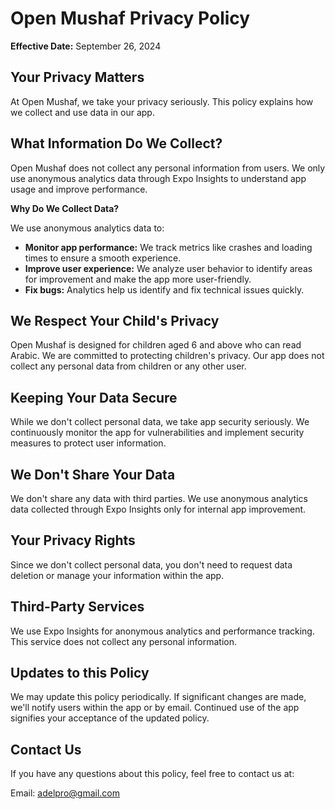 # Open Mushaf Privacy Policy

**Effective Date:** September 26, 2024

## Your Privacy Matters

At Open Mushaf, we take your privacy seriously. This policy explains how we collect and use data in our app.

## What Information Do We Collect?

Open Mushaf does not collect any personal information from users. We only use anonymous analytics data through Expo Insights to understand app usage and improve performance.

**Why Do We Collect Data?**

We use anonymous analytics data to:

- **Monitor app performance:** We track metrics like crashes and loading times to ensure a smooth experience.
- **Improve user experience:** We analyze user behavior to identify areas for improvement and make the app more user-friendly.
- **Fix bugs:** Analytics help us identify and fix technical issues quickly.

## We Respect Your Child's Privacy

Open Mushaf is designed for children aged 6 and above who can read Arabic. We are committed to protecting children's privacy. Our app does not collect any personal data from children or any other user.

## Keeping Your Data Secure

While we don't collect personal data, we take app security seriously. We continuously monitor the app for vulnerabilities and implement security measures to protect user information.

## We Don't Share Your Data

We don't share any data with third parties. We use anonymous analytics data collected through Expo Insights only for internal app improvement.

## Your Privacy Rights

Since we don't collect personal data, you don't need to request data deletion or manage your information within the app.

## Third-Party Services

We use Expo Insights for anonymous analytics and performance tracking. This service does not collect any personal information.

## Updates to this Policy

We may update this policy periodically. If significant changes are made, we'll notify users within the app or by email. Continued use of the app signifies your acceptance of the updated policy.

## Contact Us

If you have any questions about this policy, feel free to contact us at:

Email: <adelpro@gmail.com>
